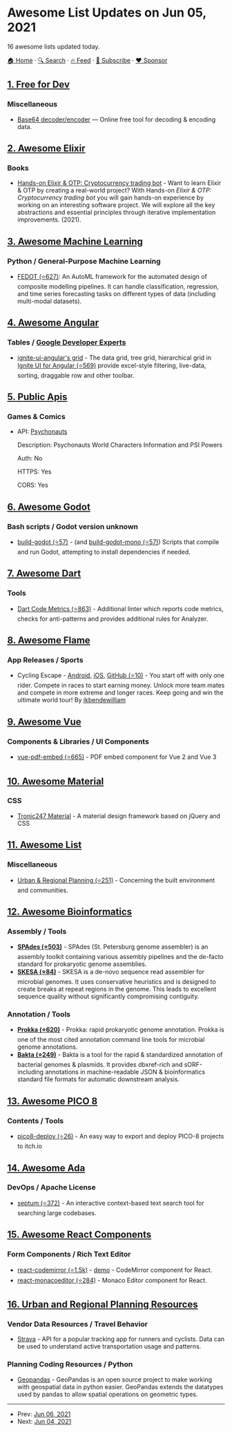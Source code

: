 # Awesome List Updates on Jun 05, 2021

16 awesome lists updated today.

[🏠 Home](/README.md) · [🔍 Search](https://www.trackawesomelist.com/search/) · [🔥 Feed](https://www.trackawesomelist.com/rss.xml) · [📮 Subscribe](https://trackawesomelist.us17.list-manage.com/subscribe?u=d2f0117aa829c83a63ec63c2f&id=36a103854c) · [❤️  Sponsor](https://github.com/sponsors/theowenyoung)



## [1. Free for Dev](/content/ripienaar/free-for-dev/README.md)

### Miscellaneous

*   [Base64 decoder/encoder](https://devpal.co/base64-decode/) — Online free tool for decoding & encoding data.

## [2. Awesome Elixir](/content/h4cc/awesome-elixir/README.md)

### Books

*   [Hands-on Elixir & OTP: Cryptocurrency trading bot](https://www.elixircryptobot.com) - Want to learn Elixir & OTP by creating a real-world project? With Hands-on *Elixir & OTP: Cryptocurrency trading bot* you will gain hands-on experience by working on an interesting software project. We will explore all the key abstractions and essential principles through iterative implementation improvements. (2021).

## [3. Awesome Machine Learning](/content/josephmisiti/awesome-machine-learning/README.md)

### Python / General-Purpose Machine Learning

*   [FEDOT (⭐627)](https://github.com/nccr-itmo/FEDOT): An AutoML framework for the automated design of composite modelling pipelines. It can handle classification, regression, and time series forecasting tasks on different types of data (including multi-modal datasets).

## [4. Awesome Angular](/content/PatrickJS/awesome-angular/README.md)

### Tables / [Google Developer Experts](https://developers.google.com/experts/all/technology/web-technologies)

*   [ignite-ui-angular's grid](https://www.infragistics.com/products/ignite-ui-angular/angular/components/grid/grid) - The data grid, tree grid, hierarchical grid in [Ignite UI for Angular (⭐569)](https://github.com/IgniteUI/igniteui-angular) provide excel-style filtering, live-data, sorting, draggable row and other toolbar.

## [5. Public Apis](/content/public-apis/public-apis/README.md)

### Games & Comics

- API: [Psychonauts](https://psychonauts-api.netlify.app/)

  Description: Psychonauts World Characters Information and PSI Powers

  Auth: No

  HTTPS: Yes

  CORS: Yes



## [6. Awesome Godot](/content/godotengine/awesome-godot/README.md)

### Bash scripts / Godot version unknown

*   [build-godot (⭐57)](https://github.com/aaronfranke/Linux-tools/blob/master/all-distros/build-godot) - (and [build-godot-mono (⭐57)](https://github.com/aaronfranke/Linux-tools/blob/master/all-distros/build-godot-mono)) Scripts that compile and run Godot, attempting to install dependencies if needed.

## [7. Awesome Dart](/content/yissachar/awesome-dart/README.md)

### Tools

*   [Dart Code Metrics (⭐863)](https://github.com/dart-code-checker/dart-code-metrics) - Additional linter which reports code metrics, checks for anti-patterns and provides additional rules for Analyzer.

## [8. Awesome Flame](/content/flame-engine/awesome-flame/README.md)

### App Releases / Sports

*   Cycling Escape - [Android](https://play.google.com/store/apps/details?id=be.wive.cyclingescape), [iOS](https://apps.apple.com/us/app/cycling-escape/id1553634302#?platform=iphone), [GitHub (⭐10)](https://github.com/ikbendewilliam/CyclingEscape) - You start off with only one rider. Compete in races to start earning money. Unlock more team mates and compete in more extreme and longer races. Keep going and win the ultimate world tour! By [ikbendewilliam](https://github.com/ikbendewilliam)

## [9. Awesome Vue](/content/vuejs/awesome-vue/README.md)

### Components & Libraries / UI Components

*   [vue-pdf-embed (⭐665)](https://github.com/hrynko/vue-pdf-embed) - PDF embed component for Vue 2 and Vue 3

## [10. Awesome Material](/content/sachin1092/awesome-material/README.md)

### CSS

*   [Tronic247 Material](https://www.tronic247.com/material/) - A material design framework based on jQuery and CSS

## [11. Awesome List](/content/sindresorhus/awesome/README.md)

### Miscellaneous

*   [Urban & Regional Planning (⭐251)](https://github.com/APA-Technology-Division/urban-and-regional-planning-resources#readme) - Concerning the built environment and communities.

## [12. Awesome Bioinformatics](/content/danielecook/Awesome-Bioinformatics/README.md)

### Assembly / Tools

*   **[SPAdes (⭐503)](https://github.com/ablab/spades)** - SPAdes (St. Petersburg genome assembler) is an assembly toolkit containing various assembly pipelines and the de-facto standard for prokaryotic genome assemblies.
*   **[SKESA (⭐84)](https://github.com/ncbi/SKESA)** - SKESA is a de-novo sequence read assembler for microbial genomes. It uses conservative heuristics and is designed to create breaks at repeat regions in the genome. This leads to excellent sequence quality without significantly compromising contiguity.

### Annotation / Tools

*   **[Prokka (⭐620)](https://github.com/tseemann/prokka)** - Prokka: rapid prokaryotic genome annotation. Prokka is one of the most cited annotation command line tools for microbial genome annotations.
*   **[Bakta (⭐249)](https://github.com/oschwengers/bakta)** - Bakta is a tool for the rapid & standardized annotation of bacterial genomes & plasmids. It provides dbxref-rich and sORF-including annotations in machine-readable JSON & bioinformatics standard file formats for automatic downstream analysis.

## [13. Awesome PICO 8](/content/pico-8/awesome-PICO-8/README.md)

### Contents / Tools

*   [pico8-deploy (⭐26)](https://github.com/tducasse/pico8-deploy) - An easy way to export and deploy PICO-8 projects to itch.io

## [14. Awesome Ada](/content/ohenley/awesome-ada/README.md)

### DevOps / Apache License

*   [septum (⭐372)](https://github.com/pyjarrett/septum) - An interactive context-based text search tool for searching large codebases.

## [15. Awesome React Components](/content/brillout/awesome-react-components/README.md)

### Form Components / Rich Text Editor

*   [react-codemirror (⭐1.5k)](https://github.com/uiwjs/react-codemirror) - [demo](https://uiwjs.github.io/react-codemirror/) - CodeMirror component for React.
*   [react-monacoeditor (⭐284)](https://github.com/jaywcjlove/react-monacoeditor) - Monaco Editor component for React.

## [16. Urban and Regional Planning Resources](/content/APA-Technology-Division/urban-and-regional-planning-resources/README.md)

### Vendor Data Resources / Travel Behavior

*   [Strava](https://developers.strava.com/) - API for a popular tracking app for runners and cyclists. Data can be used to understand active transportation usage and patterns.

### Planning Coding Resources / Python

*   [Geopandas](https://geopandas.org/) - GeoPandas is an open source project to make working with geospatial data in python easier. GeoPandas extends the datatypes used by pandas to allow spatial operations on geometric types.

---

- Prev: [Jun 06, 2021](/content/2021/06/06/README.md)
- Next: [Jun 04, 2021](/content/2021/06/04/README.md)